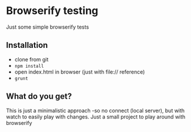# Browserify testing
Just some simple browserify tests

## Installation
- clone from git
- `npm install`
- open index.html in browser (just with file:// reference)
- `grunt`

## What do you get?
This is just a minimalistic approach -so no connect (local server), but with watch to easily play with changes. Just a small project to play around with browserify
